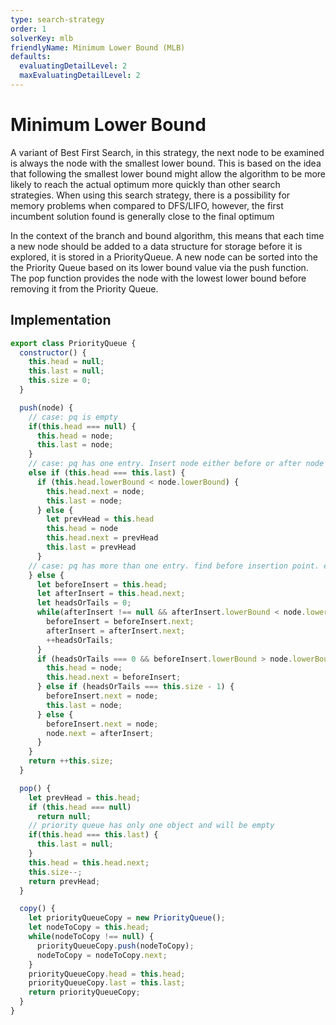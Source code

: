 ```yaml
---
type: search-strategy 
order: 1
solverKey: mlb 
friendlyName: Minimum Lower Bound (MLB) 
defaults:
  evaluatingDetailLevel: 2
  maxEvaluatingDetailLevel: 2
---
```


# Minimum Lower Bound 
A variant of Best First Search, in this strategy, the next node to be examined is always the node with the smallest lower bound. This is based on the idea that following the smallest lower bound might allow the algorithm to be more likely to reach the actual optimum more quickly than other search strategies. When using this search strategy, there is a possibility for memory problems when compared to DFS/LIFO, however, the first incumbent solution found is generally close to the final optimum

In the context of the branch and bound algorithm, this means that each time a new node should be added to a data structure for storage before it is explored, it is stored in a PriorityQueue. A new node can be sorted into the the Priority Queue based on its lower bound value via the push function. The pop function provides the node with the lowest lower bound before removing it from the Priority Queue. 


## Implementation
```javascript
export class PriorityQueue {
  constructor() {
    this.head = null;
    this.last = null;
    this.size = 0;
  }

  push(node) {
    // case: pq is empty
    if(this.head === null) {
      this.head = node;
      this.last = node;
    }
    // case: pq has one entry. Insert node either before or after node and update head/last accordingly
    else if (this.head === this.last) {
      if (this.head.lowerBound < node.lowerBound) {
        this.head.next = node;
        this.last = node;
      } else {
        let prevHead = this.head
        this.head = node
        this.head.next = prevHead
        this.last = prevHead
      }
    // case: pq has more than one entry. find before insertion point. edge cases: insertion point is head/last
    } else {
      let beforeInsert = this.head;
      let afterInsert = this.head.next;
      let headsOrTails = 0;
      while(afterInsert !== null && afterInsert.lowerBound < node.lowerBound) {
        beforeInsert = beforeInsert.next;
        afterInsert = afterInsert.next;
        ++headsOrTails;
      }
      if (headsOrTails === 0 && beforeInsert.lowerBound > node.lowerBound) {
        this.head = node;
        this.head.next = beforeInsert;
      } else if (headsOrTails === this.size - 1) {
        beforeInsert.next = node;
        this.last = node;
      } else {
        beforeInsert.next = node;
        node.next = afterInsert;
      }
    }
    return ++this.size;
  }

  pop() {
    let prevHead = this.head;
    if (this.head === null)
      return null;
    // priority queue has only one object and will be empty
    if(this.head === this.last) {
      this.last = null;
    }  
    this.head = this.head.next;
    this.size--;
    return prevHead;
  }

  copy() {
    let priorityQueueCopy = new PriorityQueue();
    let nodeToCopy = this.head;
    while(nodeToCopy !== null) {
      priorityQueueCopy.push(nodeToCopy);
      nodeToCopy = nodeToCopy.next;
    }
    priorityQueueCopy.head = this.head;
    priorityQueueCopy.last = this.last;
    return priorityQueueCopy;
  }
}
```
